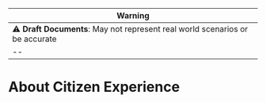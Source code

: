 |**Warning**|
|--| 
|⚠️ **Draft Documents**: May not represent real world scenarios or be accurate|
|--|

# About Citizen Experience
